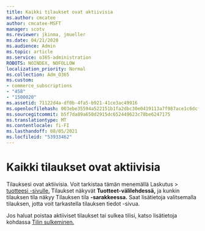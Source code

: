 ```yaml
---
title: Kaikki tilaukset ovat aktiivisia
ms.author: cmcatee
author: cmcatee-MSFT
manager: scotv
ms.reviewer: jkinma, jmueller
ms.date: 04/21/2020
ms.audience: Admin
ms.topic: article
ms.service: o365-administration
ROBOTS: NOINDEX, NOFOLLOW
localization_priority: Normal
ms.collection: Adm_O365
ms.custom:
- commerce_subscriptions
- "458"
- "1500020"
ms.assetid: 71122d4a-df0b-4fa5-b921-41ce3ac49916
ms.openlocfilehash: 003ebe35594a522151b1fa2dbc30e0419113a7f987ace1c6dcf01e2ba733dde8
ms.sourcegitcommit: b5f7da89a650d2915dc652449623c78be6247175
ms.translationtype: MT
ms.contentlocale: fi-FI
ms.lasthandoff: 08/05/2021
ms.locfileid: "53933462"
---
```

# <a name="all-subscriptions-are-active"></a>Kaikki tilaukset ovat aktiivisia

Tilauksesi ovat aktiivisia. Voit tarkistaa tämän menemällä  Laskutus \> [tuotteesi -sivulle.](https://go.microsoft.com/fwlink/p/?linkid=842054) Tilaukset näkyvät **Tuotteet-välilehdessä,** ja kunkin tilauksen tila näkyy Tilauksen tila **-sarakkeessa.** Saat lisätietoja valitsemalla tilauksen, jotta voit tarkastella tilauksen tiedot -sivua.
  
Jos haluat poistaa aktiiviset tilaukset tai sulkea tilisi, katso lisätietoja kohdassa [Tilin sulkeminen.](https://docs.microsoft.com/microsoft-365/commerce/close-your-account?view=o365-worldwide)

